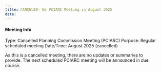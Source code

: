 ```yaml
---
title: CANCELED- No PCIARC Meeting in August 2025
date: 
---
```

#### Meeting Info
Type: Cancelled Planning Commission Meeting (PCIARC)
Purpose: Regular scheduled meeting
Date/Time: August 2025 (cancelled)

As this is a cancelled meeting, there are no updates or summaries to provide. The next scheduled PCIARC meeting will be announced in due course.

